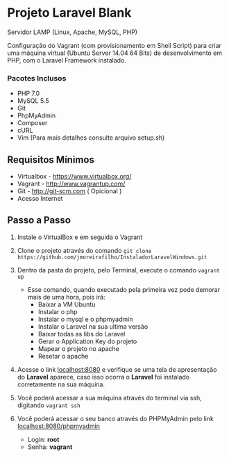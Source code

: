 # Projeto Laravel Blank #

Servidor LAMP (Linux, Apache, MySQL, PHP)

Configuração do Vagrant (com provisionamento em Shell Script) para criar uma máquina virtual (Ubuntu Server 14.04 64 Bits) de desenvolvimento em PHP, com o Laravel Framework instalado.

### Pacotes Inclusos ###
- PHP 7.0
- MySQL 5.5
- Git
- PhpMyAdmin 
- Composer
- cURL
- Vim
(Para mais detalhes consulte arquivo setup.sh)


## Requisitos Mínimos ##

- Virtualbox - https://www.virtualbox.org/
- Vagrant - http://www.vagrantup.com/
- Git - http://git-scm.com ( Opicional )
- Acesso Internet

## Passo a Passo ##

1. Instale o VirtualBox e em seguida o Vagrant

2. Clone o projeto através do comando `git clone https://github.com/jmoreirafilho/InstaladorLaravelWindows.git`

3. Dentro da pasta do projeto, pelo Terminal, execute o comando `vagrant up`
	- Esse comando, quando executado pela primeira vez pode demorar mais de uma hora, pois irá:
		- Baixar a VM Ubuntu
		- Instalar o php
		- Instalar o mysql e o phpmyadmin
		- Instalar o Laravel na sua ultima versão
		- Baixar todas as libs do Laravel
		- Gerar o Application Key do projeto
		- Mapear o projeto no apache
		- Resetar o apache

4. Acesse o link [localhost:8080](http://localhost:8080) e verifique se uma tela de apresentação do **Laravel** aparece, caso isso ocorra o **Laravel** foi instalado corretamente na sua máquina.

5. Você poderá acessar a sua máquina através do terminal via ssh, digitando `vagrant ssh`

6. Você poderá acessar o seu banco através do PHPMyAdmin pelo link [localhost:8080/phpmyadmin](http://localhost:8080/phpmyadmin)
	- Login: **root**
	- Senha: **vagrant**